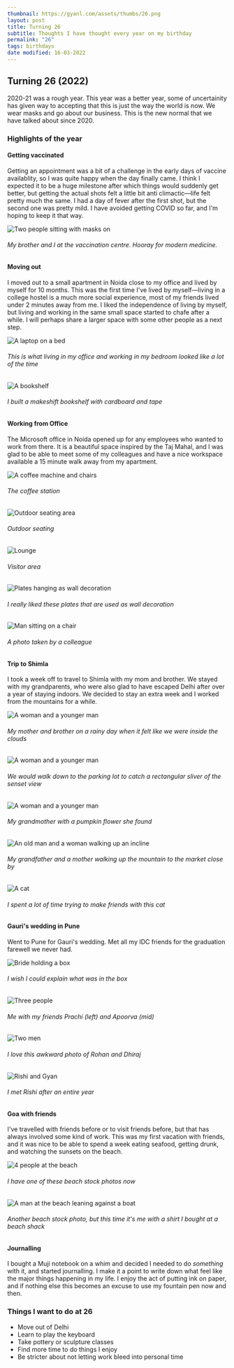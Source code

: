 ```yaml
---
thumbnail: https://gyanl.com/assets/thumbs/26.png
layout: post
title: Turning 26
subtitle: Thoughts I have thought every year on my birthday
permalink: "26"
tags: birthdays
date modified: 16-03-2022
---
```


## Turning 26 (2022)

2020-21 was a rough year. This year was a better year, some of uncertainity has given way to accepting that this is just the way the world is now. We wear masks and go about our business. This is the new normal that we have talked about since 2020. 

### Highlights of the year

#### Getting vaccinated

Getting an appointment was a bit of a challenge in the early days of vaccine availablity, so I was quite happy when the day finally came. I think I expected it to be a huge milestone after which things would suddenly get better, but getting the actual shots felt a little bit anti climactic—life felt pretty much the same. I had a day of fever after the first shot, but the second one was pretty mild. I have avoided getting COVID so far, and I'm hoping to keep it that way. 

![Two people sitting with masks on](https://gyanl.com/assets/jab.jpg)
###### My brother and I at the vaccination centre. Hooray for modern medicine.

#### Moving out

I moved out to a small apartment in Noida close to my office and lived by myself for 10 months. This was the first time I've lived by myself—living in a college hostel is a much more social experience, most of my friends lived under 2 minutes away from me. I liked the independence of living by myself, but living and working in the same small space started to chafe after a while. I will perhaps share a larger space with some other people as a next step. 

![A laptop on a bed](https://gyanl.com/assets/teams-call.jpg)
###### This is what living in my office and working in my bedroom looked like a lot of the time

![A bookshelf](https://gyanl.com/assets/468-books.jpg)
###### I built a makeshift bookshelf with cardboard and tape

#### Working from Office

The Microsoft office in Noida opened up for any employees who wanted to work from there. It is a beautiful space inspired by the Taj Mahal, and I was glad to be able to meet some of my colleagues and have a nice workspace available a 15 minute walk away from my apartment.

![A coffee machine and chairs](https://gyanl.com/assets/noida-cafe.jpg)
###### The coffee station

![Outdoor seating area](https://gyanl.com/assets/noida-outdoors.jpg)
###### Outdoor seating

![Lounge](https://gyanl.com/assets/noida-lounge.jpg)
###### Visitor area

![Plates hanging as wall decoration](https://gyanl.com/assets/noida-wall-decor.jpg)
###### I really liked these plates that are used as wall decoration

![Man sitting on a chair](https://gyanl.com/assets/noida-gyan.jpg)
###### A photo taken by a colleague

#### Trip to Shimla 

I took a week off to travel to Shimla with my mom and brother. We stayed with my grandparents, who were also glad to have escaped Delhi after over a year of staying indoors. We decided to stay an extra week and I worked from the mountains for a while.

![A woman and a younger man](https://gyanl.com/assets/shimla-mom-neel.jpg)
###### My mother and brother on a rainy day when it felt like we were inside the clouds

![A woman and a younger man](https://gyanl.com/assets/shimla-sunset.jpg)
###### We would walk down to the parking lot to catch a rectangular sliver of the senset view

![A woman and a younger man](https://gyanl.com/assets/pumpkin.jpg)
###### My grandmother with a pumpkin flower she found

![An old man and a woman walking up an incline](https://gyanl.com/assets/shimla-walk.jpg)
###### My grandfather and a mother walking up the mountain to the market close by

![A cat](https://gyanl.com/assets/shimla-cat.jpg)
###### I spent a lot of time trying to make friends with this cat

#### Gauri's wedding in Pune

Went to Pune for Gauri's wedding. Met all my IDC friends for the graduation farewell we never had. 

![Bride holding a box](https://gyanl.com/assets/gauri-wedding.jpg)
###### I wish I could explain what was in the box

![Three people](https://gyanl.com/assets/prachi-apoorva-gyan.jpg)
###### Me with my friends Prachi (left) and Apoorva (mid)

![Two men](https://gyanl.com/assets/rohan-dhiraj.jpg)
###### I love this awkward photo of Rohan and Dhiraj

![Rishi and Gyan](https://gyanl.com/assets/rishi-gyan.jpg)
###### I met Rishi after an entire year

#### Goa with friends

I've travelled with friends before or to visit friends before, but that has always involved some kind of work. This was my first vacation with friends, and it was nice to be able to spend a week eating seafood, getting drunk, and watching the sunsets on the beach. 

![4 people at the beach](https://gyanl.com/assets/goa.jpg)
###### I have one of these beach stock photos now

![A man at the beach leaning against a boat](https://gyanl.com/assets/goa-boat.jpg)
###### Another beach stock photo, but this time it's me with a shirt I bought at a beach shack

#### Journalling

I bought a Muji notebook on a whim and decided I needed to do *something* with it, and started journalling. I make it a point to write down what feel like the major things happening in my life. I enjoy the act of putting ink on paper, and if nothing else this becomes an excuse to use my fountain pen now and then.

### Things I want to do at 26
- Move out of Delhi
- Learn to play the keyboard
- Take pottery or sculpture classes
- Find more time to do things I enjoy
- Be stricter about not letting work bleed into personal time
